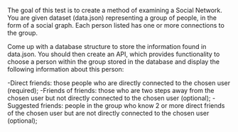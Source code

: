 The goal of this test is to create a method of examining a Social Network. You are given dataset (data.json) representing a group of people, in the form of a social graph. Each person listed has one or more connections to the group.

Come up with a database structure to store the information found in data.json. You should then create an API, which provides functionality to choose a person within the group stored in the database and display the following information about this person:

-Direct friends: those people who are directly connected to the chosen user (required);
-Friends of friends: those who are two steps away from the chosen user but not directly connected to the chosen user (optional);
-Suggested friends: people in the group who know 2 or more direct friends of the chosen user but are not directly connected to the chosen user (optional);
